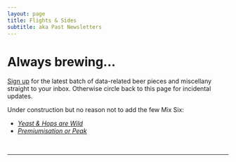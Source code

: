 ```yaml
---
layout: page
title: Flights & Sides
subtitle: aka Past Newsletters
---
```


# Always brewing...

<a href="http://eepurl.com/cj8urH" target="_blank">Sign up</a> for the latest batch of data-related beer pieces and miscellany straight to your inbox. Otherwise circle back to this page for incidental updates.

Under construction but no reason not to add the few Mix Six:

* _[Yeast & Hops are Wild](17_1/MxSxFx-001-yeast-and-hops-are-wild)_
* _[Premiumisation or Peak](17_1/MxSxFx-002-premiumisation-or-peak)_

<br>

---
